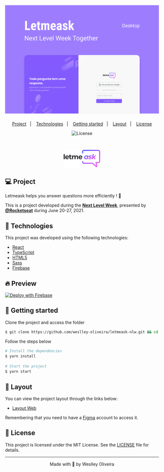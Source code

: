 <h1 align="center">
    <img alt="Let Me Ask" title="Let Me Ask" src=".github/letmeask.png" />
</h1>

<p align="center">
  <a href="#-project">Project</a>&nbsp;&nbsp;&nbsp;|&nbsp;&nbsp;&nbsp;
  <a href="#technologies">Technologies</a>&nbsp;&nbsp;&nbsp;|&nbsp;&nbsp;&nbsp;
  <!-- <a href="#-preview">Preview</a>&nbsp;&nbsp;&nbsp;|&nbsp;&nbsp;&nbsp; -->
  <a href="#-layout">Getting started</a>&nbsp;&nbsp;&nbsp;|&nbsp;&nbsp;&nbsp;  
  <a href="#-layout">Layout</a>&nbsp;&nbsp;&nbsp;|&nbsp;&nbsp;&nbsp;
  <a href="#-license">License</a>
</p>

<p align="center">
  <img  src="https://img.shields.io/static/v1?label=license&message=MIT&color=5965E0&labelColor=121214" alt="License"> 
</p>

<br>

<p align="center">
  <img alt="Let Me Ask" src=".github/icon.svg" width="120px">
</p>

## 💻 Project
<!-- [Move.it](https://moveit-weslley-oliveira.vercel.app/)  -->
Letmeask helps you answer questions more efficiently ! 💜 

This is a project developed during the **[Next Level Week](https://nextlevelweek.com/)**, presented by **[@Rocketseat](https://github.com/Rocketseat)** during June 20-27, 2021.

## 🧪 Technologies

This project was developed using the following technologies:

- [React](https://reactjs.org)
- [TypeScript](https://www.typescriptlang.org/)
- [HTML5]()
- [Sass]()
- [Firebase]()

## 🔥 Preview

[![Deploy with Firebase](https://firebase/button)](https://letmeask-f890b.web.app/)

## 🚀 Getting started

Clone the project and access the folder

```bash
$ git clone https://github.com/weslley-oliveira/letmeask-nlw.git && cd letmeask-nlw
```

Follow the steps below
```bash
# Install the dependencies
$ yarn install

# Start the project
$ yarn start
```


## 🔖 Layout

You can view the project layout through the links below:

- [Layout Web](https://www.figma.com/file/B39wAzVdMmlmFSZY44rmxN/Letmeask-(Copy)?node-id=0%3A1) 

Remembering that you need to have a [Figma](http://figma.com/) account to access it.

## 📝 License

This project is licensed under the MIT License. See the [LICENSE](LICENSE.md) file for details.


---
<p align="center">Made with 💜 by Weslley Oliveira</p>

